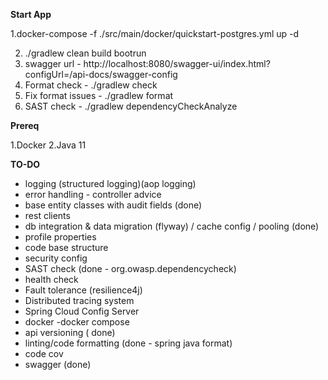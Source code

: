 **Start App**

1.docker-compose -f ./src/main/docker/quickstart-postgres.yml up -d

2. ./gradlew clean build bootrun
3. swagger url - http://localhost:8080/swagger-ui/index.html?configUrl=/api-docs/swagger-config
4. Format check - ./gradlew check 
5. Fix format issues - ./gradlew format
6. SAST check - ./gradlew dependencyCheckAnalyze

**Prereq**

1.Docker
2.Java 11

**TO-DO**

- logging (structured logging)(aop logging)
- error handling - controller advice
- base entity classes with audit fields (done)
- rest clients
- db integration & data migration (flyway) / cache config / pooling (done)
- profile properties
- code base structure
- security config
- SAST check (done - org.owasp.dependencycheck)
- health check 
- Fault tolerance (resilience4j)
- Distributed tracing system
- Spring Cloud Config Server
- docker -docker compose
- api versioning  ( done)
- linting/code formatting  (done - spring java format)
- code cov 
- swagger (done)


